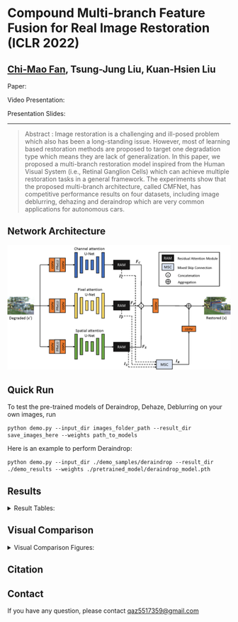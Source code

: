 # Compound Multi-branch Feature Fusion for Real Image Restoration (ICLR 2022)  
## [Chi-Mao Fan](https://github.com/FanChiMao), Tsung-Jung Liu, Kuan-Hsien Liu  

Paper:  

Video Presentation:  

Presentation Slides:  

***
> Abstract : Image restoration is a challenging and ill-posed problem which also has been a long-standing issue. However, most of learning based restoration methods are proposed to target one degradation type which means they are lack of generalization. In this paper, we proposed a multi-branch restoration model inspired from the Human Visual System (i.e., Retinal Ganglion Cells) which can achieve multiple restoration tasks in a general framework. The experiments show that the proposed multi-branch architecture, called CMFNet, has competitive performance results on four datasets, including image deblurring, dehazing and deraindrop which are very common applications for autonomous cars.

## Network Architecture  
<img src = "./figures/CMFNet.png" width="750">  

## Quick Run  
To test the pre-trained models of Deraindrop, Dehaze, Deblurring on your own images, run
```
python demo.py --input_dir images_folder_path --result_dir save_images_here --weights path_to_models
```
Here is an example to perform Deraindrop:
```
python demo.py --input_dir ./demo_samples/deraindrop --result_dir ./demo_results --weights ./pretrained_model/deraindrop_model.pth
```

## Results
<details>  
<summary>Result Tables: </summary>  

- Deraindrop  
  <img src = "./figures/deraindrop_table.png" width="500">

- Dehaze  
  <img src = "./figures/dehaze_table.png" width="500">

- Deblur  
  <img src = "./figures/deblur_table.png" width="750">

</details>  

## Visual Comparison  
<details>  
<summary>Visual Comparison Figures: </summary>  
  
  | Restoration task |    Restored images   |  Ground Truth     |
  | :--------------: | :------------------: | :---------------: |
  | Deraindrop       |<img src="figures/105.gif" alt="arch" width="300" style="zoom:100%;" />|<img src="figures/105_clean.jpg" alt="arch" width="300" style="zoom:100%;" />|
  | Dehaze           |<img src="figures/47.gif" alt="arch" width="300" style="zoom:100%;" />|<img src="figures/47_gt.png" alt="arch" width="300" style="zoom:100%;" />|  

</details>  

## Citation  

## Contact
If you have any question, please contact qaz5517359@gmail.com  
